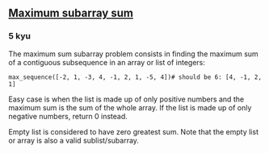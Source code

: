 <h2><a href=https://www.codewars.com/kata/54521e9ec8e60bc4de000d6c/train/python target="_blank">Maximum  subarray sum</a></h2><h3>5 kyu</h3><p>The maximum sum subarray problem consists in finding the maximum sum of a contiguous subsequence in an array or list of integers:</p><pre style="display: none;"><code class="language-haskell"><span class="cm-variable">maxSequence</span> [<span class="cm-builtin">-</span><span class="cm-number">2</span>, <span class="cm-number">1</span>, <span class="cm-builtin">-</span><span class="cm-number">3</span>, <span class="cm-number">4</span>, <span class="cm-builtin">-</span><span class="cm-number">1</span>, <span class="cm-number">2</span>, <span class="cm-number">1</span>, <span class="cm-builtin">-</span><span class="cm-number">5</span>, <span class="cm-number">4</span>]<span class="cm-comment">-- should be 6: [4, -1, 2, 1]</span></code></pre><pre style="display: none;"><code class="language-javascript"><span class="cm-variable">maxSequence</span>([<span class="cm-operator">-</span><span class="cm-number">2</span>, <span class="cm-number">1</span>, <span class="cm-operator">-</span><span class="cm-number">3</span>, <span class="cm-number">4</span>, <span class="cm-operator">-</span><span class="cm-number">1</span>, <span class="cm-number">2</span>, <span class="cm-number">1</span>, <span class="cm-operator">-</span><span class="cm-number">5</span>, <span class="cm-number">4</span>])<span class="cm-comment">// should be 6: [4, -1, 2, 1]</span></code></pre><pre><code class="language-python"><span class="cm-variable">max_sequence</span>([<span class="cm-operator">-</span><span class="cm-number">2</span>, <span class="cm-number">1</span>, <span class="cm-operator">-</span><span class="cm-number">3</span>, <span class="cm-number">4</span>, <span class="cm-operator">-</span><span class="cm-number">1</span>, <span class="cm-number">2</span>, <span class="cm-number">1</span>, <span class="cm-operator">-</span><span class="cm-number">5</span>, <span class="cm-number">4</span>])<span class="cm-comment"># should be 6: [4, -1, 2, 1]</span></code></pre><pre style="display: none;"><code class="language-clojure"><span class="cm-bracket">(</span><span class="cm-builtin">max-sequence</span> <span class="cm-bracket">[</span><span class="cm-number">-2</span>, <span class="cm-number">1</span>, <span class="cm-number">-3</span>, <span class="cm-number">4</span>, <span class="cm-number">-1</span>, <span class="cm-number">2</span>, <span class="cm-number">1</span>, <span class="cm-number">-5</span>, <span class="cm-number">4</span><span class="cm-bracket">]</span><span class="cm-bracket">)</span><span class="cm-comment">;; should be 6: [4, -1, 2, 1]</span></code></pre><pre style="display: none;"><code class="language-java"><span class="cm-variable">Max</span>.<span class="cm-variable">sequence</span>(<span class="cm-keyword">new</span> <span class="cm-type">int</span>[]{<span class="cm-operator">-</span><span class="cm-number">2</span>, <span class="cm-number">1</span>, <span class="cm-operator">-</span><span class="cm-number">3</span>, <span class="cm-number">4</span>, <span class="cm-operator">-</span><span class="cm-number">1</span>, <span class="cm-number">2</span>, <span class="cm-number">1</span>, <span class="cm-operator">-</span><span class="cm-number">5</span>, <span class="cm-number">4</span>});<span class="cm-comment">// should be 6: {4, -1, 2, 1}</span></code></pre><pre style="display: none;"><code class="language-scala"><span class="cm-variable">Max</span>.<span class="cm-variable">sequence</span>(<span class="cm-type">Array</span>(<span class="cm-operator">-</span><span class="cm-number">2</span>, <span class="cm-number">1</span>, <span class="cm-operator">-</span><span class="cm-number">3</span>, <span class="cm-number">4</span>, <span class="cm-operator">-</span><span class="cm-number">1</span>, <span class="cm-number">2</span>, <span class="cm-number">1</span>, <span class="cm-operator">-</span><span class="cm-number">5</span>, <span class="cm-number">4</span>));<span class="cm-comment">// should be 6: Array(4, -1, 2, 1)</span></code></pre><pre style="display: none;"><code class="language-kotlin"><span class="cm-variable">maxSequence</span>(<span class="cm-variable">listOf</span>(<span class="cm-operator">-</span><span class="cm-number">2</span>, <span class="cm-number">1</span>, <span class="cm-operator">-</span><span class="cm-number">3</span>, <span class="cm-number">4</span>, <span class="cm-operator">-</span><span class="cm-number">1</span>, <span class="cm-number">2</span>, <span class="cm-number">1</span>, <span class="cm-operator">-</span><span class="cm-number">5</span>, <span class="cm-number">4</span>));<span class="cm-comment">// should be 6: listOf(4, -1, 2, 1)</span></code></pre><pre style="display: none;"><code class="language-c"><span class="cm-variable">maxSequence</span>({<span class="cm-operator">-</span><span class="cm-number">2</span>, <span class="cm-number">1</span>, <span class="cm-operator">-</span><span class="cm-number">3</span>, <span class="cm-number">4</span>, <span class="cm-operator">-</span><span class="cm-number">1</span>, <span class="cm-number">2</span>, <span class="cm-number">1</span>, <span class="cm-operator">-</span><span class="cm-number">5</span>, <span class="cm-number">4</span>}, <span class="cm-number">9</span>)<span class="cm-comment">// should return 6, from sub-array: {4, -1, 2, 1}</span></code></pre><pre style="display: none;"><code class="language-cpp"><span class="cm-variable">maxSequence</span>({<span class="cm-operator">-</span><span class="cm-number">2</span>, <span class="cm-number">1</span>, <span class="cm-operator">-</span><span class="cm-number">3</span>, <span class="cm-number">4</span>, <span class="cm-operator">-</span><span class="cm-number">1</span>, <span class="cm-number">2</span>, <span class="cm-number">1</span>, <span class="cm-operator">-</span><span class="cm-number">5</span>, <span class="cm-number">4</span>});<span class="cm-comment">//should be 6: {4, -1, 2, 1}</span></code></pre><pre style="display: none;"><code class="language-rust"><span class="cm-variable">max_sequence</span>(&amp;[<span class="cm-operator">-</span><span class="cm-number">2</span>, <span class="cm-number">1</span>, <span class="cm-operator">-</span><span class="cm-number">3</span>, <span class="cm-number">4</span>, <span class="cm-operator">-</span><span class="cm-number">1</span>, <span class="cm-number">2</span>, <span class="cm-number">1</span>, <span class="cm-operator">-</span><span class="cm-number">5</span>, <span class="cm-number">4</span>]);<span class="cm-comment">//should be 6: [4, -1, 2, 1]</span></code></pre><pre style="display: none;"><code class="language-cobol">       maxSequence [<span class="cm-number">-2</span>, <span class="cm-number">1</span>, <span class="cm-number">-3</span>, <span class="cm-number">4</span>, <span class="cm-number">-1</span>, <span class="cm-number">2</span>, <span class="cm-number">1</span>, <span class="cm-number">-5</span>, <span class="cm-number">4</span>]      <span class="cm-comment">* should be 6: [4, -1, 2, 1]</span></code></pre><p>Easy case is when the list is made up of only positive numbers and the maximum sum is the sum of the whole array. If the list is made up of only negative numbers, return 0 instead.</p><p>Empty list is considered to have zero greatest sum. Note that the empty list or array is also a valid sublist/subarray.</p>